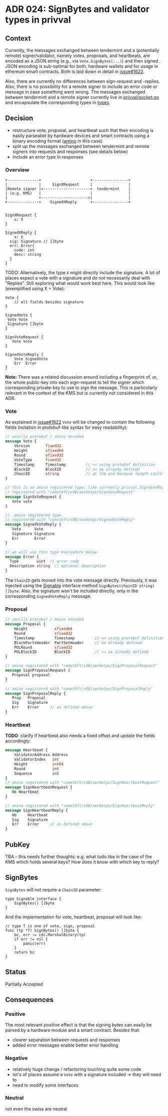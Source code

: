 # ADR 024: SignBytes and validator types in privval

## Context

Currently, the messages exchanged between tendermint and a (potentially remote) signer/validator,
namely votes, proposals, and heartbeats, are encoded as a JSON string
(e.g., via `Vote.SignBytes(...)`) and then
signed . JSON encoding is sub-optimal for both, hardware wallets
and for usage in ethereum smart contracts. Both is laid down in detail in [issue#1622].

Also, there are currently no differences between sign-request and -replies. Also, there is no possibility
for a remote signer to include an error code or message in case something went wrong.
The messages exchanged between tendermint and a remote signer currently live in
[privval/socket.go] and encapsulate the corresponding types in [types].


[privval/socket.go]: https://github.com/tendermint/tendermint/blob/d419fffe18531317c28c29a292ad7d253f6cafdf/privval/socket.go#L496-L502
[issue#1622]: https://github.com/tendermint/tendermint/issues/1622
[types]: https://github.com/tendermint/tendermint/tree/main/types


## Decision

- restructure vote, proposal, and heartbeat such that their encoding is easily parseable by
hardware devices and smart contracts using a  binary encoding format ([amino] in this case)
- split up the messages exchanged between tendermint and remote signers into requests and
responses (see details below)
- include an error type in responses

### Overview
```
+--------------+                      +----------------+
|              |     SignXRequest     |                |
|Remote signer |<---------------------+  tendermint    |
| (e.g. KMS)   |                      |                |
|              +--------------------->|                |
+--------------+    SignedXReply      +----------------+


SignXRequest {
    x: X
}

SignedXReply {
    x: X
  sig: Signature // []byte
  err: Error{
    code: int
    desc: string
  }
}
```

TODO: Alternatively, the type `X` might directly include the signature. A lot of places expect a vote with a
signature and do not necessarily deal with "Replies".
Still exploring what would work best here.
This would look like (exemplified using X = Vote):
```
Vote {
    // all fields besides signature
}

SignedVote {
 Vote Vote
 Signature []byte
}

SignVoteRequest {
   Vote Vote
}

SignedVoteReply {
    Vote SignedVote
    Err  Error
}
```

**Note:** There was a related discussion around including a fingerprint of, or, the whole public-key
into each sign-request to tell the signer which corresponding private-key to
use to sign the message. This is particularly relevant in the context of the KMS
but is currently not considered in this ADR.


[amino]: https://github.com/tendermint/go-amino/

### Vote

As explained in [issue#1622] `Vote` will be changed to contain the following fields
(notation in protobuf-like syntax for easy readability):

```proto
// vanilla protobuf / amino encoded
message Vote {
    Version       fixed32
    Height        sfixed64
    Round         sfixed32
    VoteType      fixed32
    Timestamp     Timestamp         // << using protobuf definition
    BlockID       BlockID           // << as already defined
    ChainID       string            // at the end because length could vary a lot
}

// this is an amino registered type; like currently privval.SignVoteMsg:
// registered with "cometbft/v38/socketpv/SignVoteRequest"
message SignVoteRequest {
   Vote vote
}

//  amino registered type
// registered with "cometbft/v38/socketpv/SignedVoteReply"
message SignedVoteReply {
   Vote      Vote
   Signature Signature
   Err       Error
}

// we will use this type everywhere below
message Error {
  Type        uint  // error code
  Description string  // optional description
}

```

The `ChainID` gets moved into the vote message directly. Previously, it was injected
using the [Signable] interface method `SignBytes(chainID string) []byte`. Also, the
signature won't be included directly, only in the corresponding `SignedVoteReply` message.

[Signable]: https://github.com/tendermint/tendermint/blob/d419fffe18531317c28c29a292ad7d253f6cafdf/types/signable.go#L9-L11

### Proposal

```proto
// vanilla protobuf / amino encoded
message Proposal {
    Height            sfixed64
    Round             sfixed32
    Timestamp         Timestamp         // << using protobuf definition
    BlockPartsHeader  PartSetHeader     // as already defined
    POLRound          sfixed32
    POLBlockID        BlockID           // << as already defined
}

// amino registered with "cometbft/v38/socketpv/SignProposalRequest"
message SignProposalRequest {
   Proposal proposal
}

// amino registered with "cometbft/v38/socketpv/SignProposalReply"
message SignProposalReply {
   Prop   Proposal
   Sig    Signature
   Err    Error     // as defined above
}
```

### Heartbeat

**TODO**: clarify if heartbeat also needs a fixed offset and update the fields accordingly:

```proto
message Heartbeat {
	ValidatorAddress Address
	ValidatorIndex   int
	Height           int64
	Round            int
	Sequence         int
}
// amino registered with "cometbft/v38/socketpv/SignHeartbeatRequest"
message SignHeartbeatRequest {
   Hb Heartbeat
}

// amino registered with "cometbft/v38/socketpv/SignHeartbeatReply"
message SignHeartbeatReply {
   Hb     Heartbeat
   Sig    Signature
   Err    Error     // as defined above
}

```

## PubKey

TBA -  this needs further thoughts: e.g. what todo like in the case of the KMS which holds
several keys? How does it know with which key to reply?

## SignBytes
`SignBytes` will not require a `ChainID` parameter:

```golang
type Signable interface {
	SignBytes() []byte
}

```
And the implementation for vote, heartbeat, proposal will look like:
```golang
// type T is one of vote, sign, proposal
func (tp *T) SignBytes() []byte {
	bz, err := cdc.MarshalBinary(tp)
	if err != nil {
		panic(err)
	}
	return bz
}
```

## Status

Partially Accepted

## Consequences



### Positive

The most relevant positive effect is that the signing bytes can easily be parsed by a
hardware module and a smart contract. Besides that:

- clearer separation between requests and responses
- added error messages enable better error handling


### Negative

- relatively huge change / refactoring touching quite some code
- lot's of places assume a `Vote` with a signature included -> they will need to
- need to modify some interfaces

### Neutral

not even the swiss are neutral
